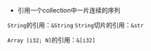 * 引用一个collection中一片连续的序列

`String`的引用：`&String`
`String`切片的引用：`&str`

`Array [i32; N]`的引用：`&[i32]`

